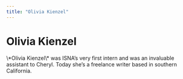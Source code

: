 ```yaml
---
title: "Olivia Kienzel"
---
```


# Olivia Kienzel

<p>\*Olivia Kienzel\* was <span class="caps">ISNA</span>’s very first intern and was an invaluable assistant to Cheryl. Today she&#8217;s a freelance writer based in southern California.</p>